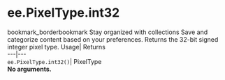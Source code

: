  
#  ee.PixelType.int32 
bookmark_borderbookmark Stay organized with collections  Save and categorize content based on your preferences.
Returns the 32-bit signed integer pixel type. 
Usage| Returns  
---|---  
`ee.PixelType.int32()`| PixelType  
**No arguments.**
